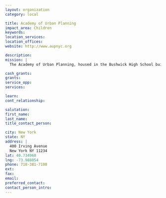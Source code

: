 ```yaml
---
layout: organization
category: local

title: Academy of Urban Planning
impact_area: Children
keywords: 
location_services: 
location_offices: 
website: http://www.aupnyc.org

description: 
mission: |
  The Academy of Urban Planning, housed in the Bushwick High School building, is committed to helping kids who really need it, whether they are pregnant, are already parents, or come from foster homes. "You can have a great school by picking the right kids or you can have kids that you help overcome obstacles," said founding principal Monique Darrisaw, who led the school from its start in 2003 until early 2011, when Rodney Orji was named interim acting principal.

cash_grants: 
grants: 
service_opp: 
services: 

learn: 
cont_relationship: 

salutation: 
first_name: 
last_name: 
title_contact_person: 

city: New York
state: NY
address: |
  400 Irving Avenue  
  New York NY 11234
lat: 40.734968
lng: -73.988054
phone: 718-381-7100
ext: 
fax: 
email: 
preferred_contact: 
contact_person_intro: 
---
```

